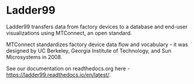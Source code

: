 # Ladder99

Ladder99 transfers data from factory devices to a database and end-user visualizations using MTConnect, an open standard. 

MTConnect standardizes factory device data flow and vocabulary - it was designed by UC Berkeley, Georgia Institute of Technology, and Sun Microsystems in 2008. 

See our documentation on readthedocs.org here - https://ladder99.readthedocs.io/en/latest/.


